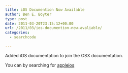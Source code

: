 ```yaml
---
title: iOS Documention Now Available
author: Ben E. Boyter
type: post
date: 2011-03-20T23:15:12+00:00
url: /2011/03/ios-documention-now-avaliable/
categories:
  - searchcode

---
```

Added iOS documentation to join the OSX documentation.

You can by searching for <a style="text-decoration: underline;" href="http://searchco.de/?q=appleios">appleios</a>